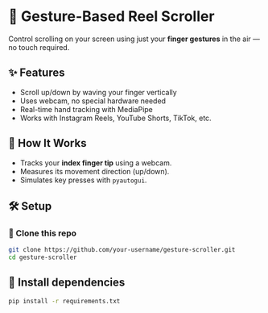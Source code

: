 # 🤖 Gesture-Based Reel Scroller

Control scrolling on your screen using just your **finger gestures** in the air — no touch required.

## ✨ Features

- Scroll up/down by waving your finger vertically
- Uses webcam, no special hardware needed
- Real-time hand tracking with MediaPipe
- Works with Instagram Reels, YouTube Shorts, TikTok, etc.


## 🧠 How It Works

- Tracks your **index finger tip** using a webcam.
- Measures its movement direction (up/down).
- Simulates key presses with `pyautogui`.


## 🛠️ Setup

### 🔗 Clone this repo

```bash
git clone https://github.com/your-username/gesture-scroller.git
cd gesture-scroller
```

## 💾 Install dependencies
```bash
pip install -r requirements.txt
```
